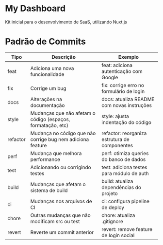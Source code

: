 # My Dashboard

Kit inicial para o desenvolvimento de SaaS, utilizando Nuxt.js

# Padrão de Commits

| Tipo     | Descrição                                                   | Exemplo                                       |
| -------- | ----------------------------------------------------------- | --------------------------------------------- |
| feat     | Adiciona uma nova funcionalidade                            | feat: adiciona autenticação com Google        |
| fix      | Corrige um bug                                              | fix: corrige erro no formulário de login      |
| docs     | Alterações na documentação                                  | docs: atualiza README com novas instruções    |
| style    | Mudanças que não afetam o código (espaços, formatação, etc) | style: ajusta indentação do código            |
| refactor | Mudança no código que não corrige bug nem adiciona feature  | refactor: reorganiza estrutura de componentes |
| perf     | Mudança que melhora performance                             | perf: otimiza queries do banco de dados       |
| test     | Adicionando ou corrigindo testes                            | test: adiciona testes para módulo de auth     |
| build    | Mudanças que afetam o sistema de build                      | build: atualiza dependências do projeto       |
| ci       | Mudanças nos arquivos de CI                                 | ci: configura pipeline de deploy              |
| chore    | Outras mudanças que não modificam src ou test               | chore: atualiza .gitignore                    |
| revert   | Reverte um commit anterior                                  | revert: remove feature de login social        |
